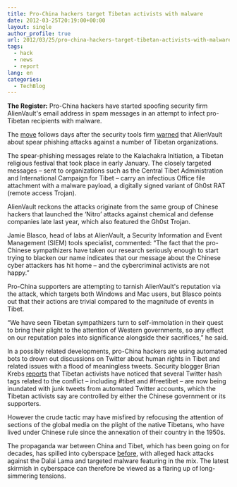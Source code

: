```yaml
---
title: Pro-China hackers target Tibetan activists with malware
date: 2012-03-25T20:19:00+00:00
layout: single
author_profile: true
url: 2012/03/25/pro-china-hackers-target-tibetan-activists-with-malware/
tags:
  - hack
  - news
  - report
lang: en
categories: 
  - TechBlog
---
```

**The Register:** Pro-China hackers have started spoofing security firm AlienVault's email address in spam messages in an attempt to infect pro-Tibetan recipients with malware. 

The [move](http://labs.alienvault.com/labs/index.php/2012/alienvault-research-used-as-lure-in-targeted-attacks) follows days after the security tools firm [warned](http://labs.alienvault.com/labs/index.php/2012/targeted-attacks-against-tibet-organizations) that AlienVault about spear phishing attacks against a number of Tibetan organizations. 

The spear-phishing messages relate to the Kalachakra Initiation, a Tibetan religious festival that took place in early January. The closely targeted messages – sent to organizations such as the Central Tibet Administration and International Campaign for Tibet – carry an infectious Office file attachment with a malware payload, a digitally signed variant of Gh0st RAT (remote access Trojan). 

AlienVault reckons the attacks originate from the same group of Chinese hackers that launched the ‘Nitro’ attacks against chemical and defense companies late last year, which also featured the Gh0st Trojan. 

Jamie Blasco, head of labs at AlienVault, a Security Information and Event Management (SIEM) tools specialist, commented: “The fact that the pro-Chinese sympathizers have taken our research seriously enough to start trying to blacken our name indicates that our message about the Chinese cyber attackers has hit home – and the cybercriminal activists are not happy.” 

Pro-China supporters are attempting to tarnish AlienVault's reputation via the attack, which targets both Windows and Mac users, but Blasco points out that their actions are trivial compared to the magnitude of events in Tibet. 

“We have seen Tibetan sympathizers turn to self-immolation in their quest to bring their plight to the attention of Western governments, so any effect on our reputation pales into significance alongside their sacrifices,” he said. 

In a possibly related developments, pro-China hackers are using automated bots to drown out discussions on Twitter about human rights in Tibet and related issues with a flood of meaningless tweets. Security blogger Brian Krebs [reports](http://krebsonsecurity.com/2012/03/twitter-bots-target-tibetan-protests) that Tibetan activists have noticed that several Twitter hash tags related to the conflict – including #tibet and #freetibet – are now being inundated with junk tweets from automated Twitter accounts, which the Tibetan activists say are controlled by either the Chinese government or its supporters. 

However the crude tactic may have misfired by refocusing the attention of sections of the global media on the plight of the native Tibetans, who have lived under Chinese rule since the annexation of their country in the 1950s. 

The propaganda war between China and Tibet, which has been going on for decades, has spilled into cyberspace [before](http://www.theregister.co.uk/2012/03/13/china_weibo_censorship/), with alleged hack attacks against the Dalai Lama and targeted malware featuring in the mix. The latest skirmish in cyberspace can therefore be viewed as a flaring up of long-simmering tensions.
